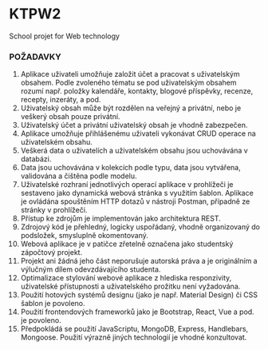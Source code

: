 # KTPW2
School projet for Web technology

### POŽADAVKY
1. Aplikace uživateli umožňuje založit účet a pracovat s uživatelským obsahem. Podle zvoleného tématu se pod uživatelským obsahem rozumí např. položky kalendáře, kontakty, blogové příspěvky, recenze, recepty, inzeráty, a pod.
1. Uživatelský obsah může být rozdělen na veřejný a privátní, nebo je veškerý obsah pouze privátní.
1. Uživatelský účet a privátní uživatelský obsah je vhodně zabezpečen.
1. Aplikace umožňuje přihlášenému uživateli vykonávat CRUD operace na uživatelském obsahu.
1. Veškerá data o uživatelích a uživatelském obsahu jsou uchovávána v databázi.
1. Data jsou uchovávána v kolekcích podle typu, data jsou vytvářena, validována a čištěna podle modelu.
1. Uživatelské rozhraní jednotlivých operací aplikace v prohlížeči je sestaveno jako dynamická webová stránka s využitím šablon. Aplikace je ovládána spouštěním HTTP dotazů v nástroji Postman, případně ze stránky v prohlížeči.
1. Přístup ke zdrojům je implementován jako architektura REST.
1. Zdrojový kód je přehledný, logicky uspořádaný, vhodně organizovaný do podsložek, smysluplně okomentovaný.
1. Webová aplikace je v patičce zřetelně označena jako studentský zápočtový projekt.
1. Projekt ani žádná jeho část neporušuje autorská práva a je originálním a výlučným dílem odevzdávajícího studenta.
1. Optimalizace stylování webové aplikace z hlediska responzivity, uživatelské přístupnosti a uživatelského prožitku není vyžadována.
1. Použití hotových systémů designu (jako je např. Material Design) či CSS šablon je povoleno.
1. Použití frontendových frameworků jako je Bootstrap, React, Vue a pod. je povoleno.
1. Předpokládá se použití JavaScriptu, MongoDB, Express, Handlebars, Mongoose. Použití výrazně jiných technologií je vhodné konzultovat.